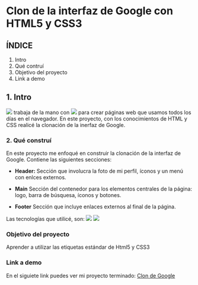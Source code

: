 # Clon de la interfaz de Google con HTML5 y CSS3

## ÍNDICE
1. Intro
2. Qué contruí
3. Objetivo del proyecto
4. Link a demo

## 1. Intro
<img src="https://img.shields.io/badge/HTML5-E34F26?style=for-the-badge&logo=html5&logoColor=white" />  trabaja de la mano con <img src="https://img.shields.io/badge/CSS3-1572B6?style=for-the-badge&logo=css3&logoColor=white" />
 para crear páginas web que usamos todos los días en el navegador. En este proyecto, con los conocimientos de HTML y CSS realicé la clonación de la inerfaz de Google.

### 2. Qué construí
En este proyecto me enfoqué en construir la clonación de la interfaz de Google.
Contiene las siguientes secciones:

- **Header:** Sección que involucra la foto de mi perfil, íconos y un menú con enlces externos.

- **Main** Sección del contenedor para los elementos centrales de la página: logo, barra de búsquesa, íconos y botones.

- **Footer** Sección que incluye enlaces externos al  final de la página.

Las tecnologías que utilicé, son: <img src="https://img.shields.io/badge/HTML5-E34F26?style=for-the-badge&logo=html5&logoColor=white" /> 
<img src="https://img.shields.io/badge/CSS3-1572B6?style=for-the-badge&logo=css3&logoColor=white" />

###   Objetivo del proyecto
Aprender a utilizar las etiquetas estándar de Html5 y CSS3

### Link a demo
En el siguiete link puedes ver mi proyecto terminado:
[Clon de Google](https://clondegoogle-swart.vercel.app/)
